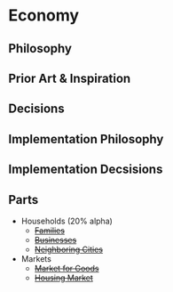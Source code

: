 # Economy

## Philosophy

## Prior Art & Inspiration

## Decisions

## Implementation Philosophy

## Implementation Decsisions

## Parts

* Households (20% alpha)
    * ~~[Families]()~~
    * ~~[Businesses]()~~
    * ~~[Neighboring Cities]()~~
* Markets
    * ~~[Market for Goods]()~~
    * ~~[Housing Market]()~~